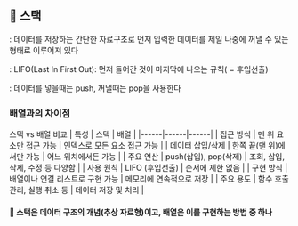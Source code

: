 ## 📌 스택

: 데이터를 저장하는 간단한 자료구조로 먼저 입력한 데이터를 제일 나중에 꺼낼 수 있는 형태로 이루어져 있다

: LIFO(Last In First Out): 먼저 들어간 것이 마지막에 나오는 규칙( = 후입선출)

: 데이터를 넣을때는 push, 꺼낼때는 pop을 사용한다

### 배열과의 차이점

스택 vs 배열 비교
| 특성 | 스택 | 배열 |
|------|------|------|
| 접근 방식 | 맨 위 요소만 접근 가능 | 인덱스로 모든 요소 접근 가능 |
| 데이터 삽입/삭제 | 한쪽 끝(맨 위)에서만 가능 | 어느 위치에서든 가능 |
| 주요 연산 | push(삽입), pop(삭제) | 조회, 삽입, 삭제, 수정 등 다양함 |
| 사용 원칙 | LIFO (후입선출) | 순서에 제한 없음 |
| 구현 방식 | 배열이나 연결 리스트로 구현 가능 | 메모리에 연속적으로 저장 |
| 주요 용도 | 함수 호출 관리, 실행 취소 등 | 데이터 저장 및 처리 |

#### 💬 스택은 데이터 구조의 개념(추상 자료형)이고, 배열은 이를 구현하는 방법 중 하나
